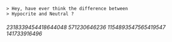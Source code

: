 ```
> Hey, have ever think the difference between
> Hypocrite and Neutral ?
```

###### 2318339454418644048 571230646236 1154893547565419547 141733916496
